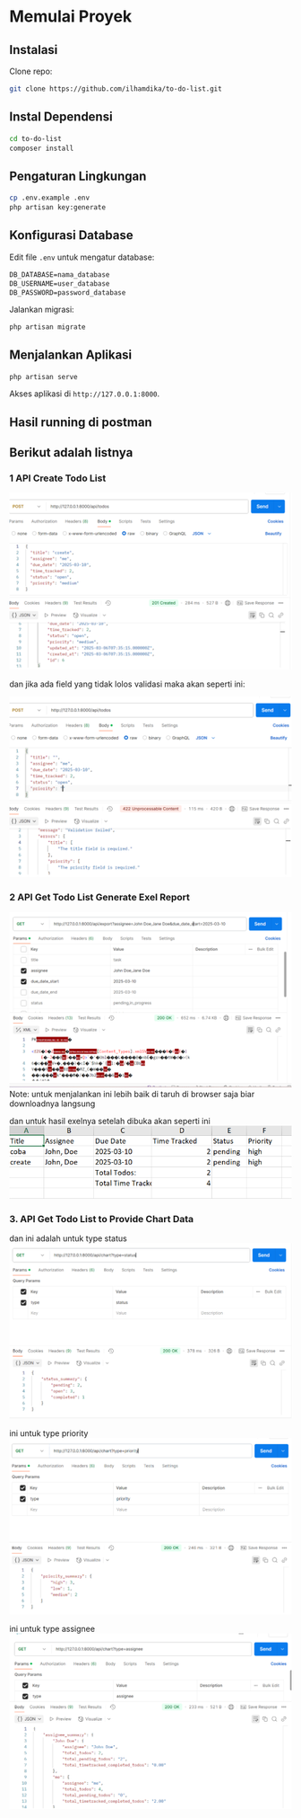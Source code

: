 # Memulai Proyek

## Instalasi

Clone repo:

```bash
git clone https://github.com/ilhamdika/to-do-list.git
```

## Instal Dependensi

```bash
cd to-do-list
composer install
```

## Pengaturan Lingkungan

```bash
cp .env.example .env
php artisan key:generate
```

## Konfigurasi Database

Edit file `.env` untuk mengatur database:

```plaintext
DB_DATABASE=nama_database
DB_USERNAME=user_database
DB_PASSWORD=password_database
```

Jalankan migrasi:

```bash
php artisan migrate
```

## Menjalankan Aplikasi

```bash
php artisan serve
```

Akses aplikasi di `http://127.0.0.1:8000`.

## Hasil running di postman

## Berikut adalah listnya

### 1️ API Create Todo List

![API Create Todo List](storage/imgDoc/gambar1.png)

dan jika ada field yang tidak lolos validasi maka akan seperti ini:

![API Create Todo List](storage/imgDoc/gambar1_validation.png)

### 2 API Get Todo List Generate Exel Report

![API Get Todo List Generate Exel Report](storage/imgDoc/gambar2.png)
Note: untuk menjalankan ini lebih baik di taruh di browser saja biar downloadnya langsung

dan untuk hasil exelnya setelah dibuka akan seperti ini
![API Get Todo List Generate Exel Report](storage/imgDoc/gambar2_exel.png)

### 3. API Get Todo List to Provide Chart Data

dan ini adalah untuk type status
![API Get Todo List to Provide Chart Data](storage/imgDoc/gambar3_chart_type_status.png)

ini untuk type priority
![API Get Todo List to Provide Chart Data](storage/imgDoc/gambar3_chart_type_priority.png)

ini untuk type assignee
![API Get Todo List to Provide Chart Data](storage/imgDoc/gambar3_chart_type_assignee.png)
